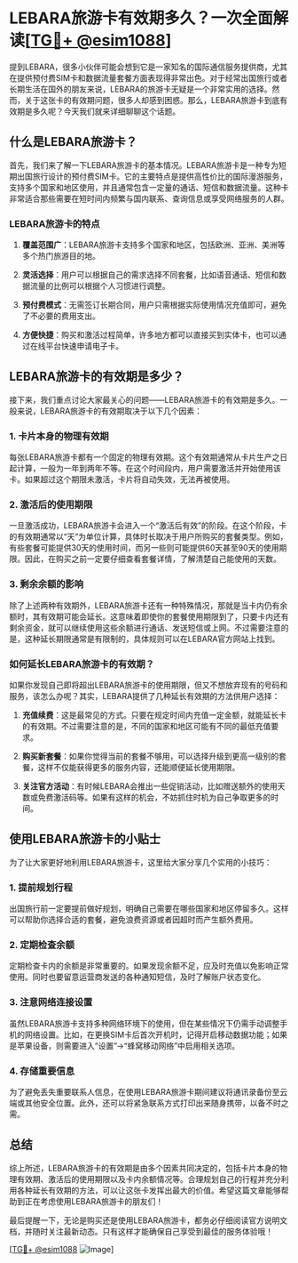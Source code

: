 # LEBARA旅游卡有效期多久？一次全面解读[[TG💪+ @esim1088](https://t.me/s/esim1088)]

提到LEBARA，很多小伙伴可能会想到它是一家知名的国际通信服务提供商，尤其在提供预付费SIM卡和数据流量套餐方面表现得非常出色。对于经常出国旅行或者长期生活在国外的朋友来说，LEBARA的旅游卡无疑是一个非常实用的选择。然而，关于这张卡的有效期问题，很多人却感到困惑。那么，LEBARA旅游卡到底有效期是多久呢？今天我们就来详细聊聊这个话题。

## 什么是LEBARA旅游卡？

首先，我们来了解一下LEBARA旅游卡的基本情况。LEBARA旅游卡是一种专为短期出国旅行设计的预付费SIM卡。它的主要特点是提供高性价比的国际漫游服务，支持多个国家和地区使用，并且通常包含一定量的通话、短信和数据流量。这种卡非常适合那些需要在短时间内频繁与国内联系、查询信息或享受网络服务的人群。

### LEBARA旅游卡的特点

1. **覆盖范围广**：LEBARA旅游卡支持多个国家和地区，包括欧洲、亚洲、美洲等多个热门旅游目的地。
   
2. **灵活选择**：用户可以根据自己的需求选择不同套餐，比如语音通话、短信和数据流量的比例可以根据个人习惯进行调整。

3. **预付费模式**：无需签订长期合同，用户只需根据实际使用情况充值即可，避免了不必要的费用支出。

4. **方便快捷**：购买和激活过程简单，许多地方都可以直接买到实体卡，也可以通过在线平台快速申请电子卡。

## LEBARA旅游卡的有效期是多少？

接下来，我们重点讨论大家最关心的问题——LEBARA旅游卡的有效期是多久。一般来说，LEBARA旅游卡的有效期取决于以下几个因素：

### 1. 卡片本身的物理有效期

每张LEBARA旅游卡都有一个固定的物理有效期。这个有效期通常从卡片生产之日起计算，一般为一年到两年不等。在这个时间段内，用户需要激活并开始使用该卡。如果超过这个期限未激活，卡片将自动失效，无法再被使用。

### 2. 激活后的使用期限

一旦激活成功，LEBARA旅游卡会进入一个“激活后有效”的阶段。在这个阶段，卡的有效期通常以“天”为单位计算，具体时长取决于用户所购买的套餐类型。例如，有些套餐可能提供30天的使用时间，而另一些则可能提供60天甚至90天的使用期限。因此，在购买之前一定要仔细查看套餐详情，了解清楚自己能使用的天数。

### 3. 剩余余额的影响

除了上述两种有效期外，LEBARA旅游卡还有一种特殊情况，那就是当卡内仍有余额时，其有效期可能会延长。这意味着即使你的套餐使用期限到了，只要卡内还有剩余资金，就可以继续使用这些余额进行通话、发送短信或上网。不过需要注意的是，这种延长期限通常是有限制的，具体规则可以在LEBARA官方网站上找到。

### 如何延长LEBARA旅游卡的有效期？

如果你发现自己即将超出LEBARA旅游卡的使用期限，但又不想放弃现有的号码和服务，该怎么办呢？其实，LEBARA提供了几种延长有效期的方法供用户选择：

1. **充值续费**：这是最常见的方式。只要在规定时间内充值一定金额，就能延长卡的有效期。不过需要注意的是，不同的国家和地区可能有不同的最低充值要求。

2. **购买新套餐**：如果你觉得当前的套餐不够用，可以选择升级到更高一级别的套餐，这样不仅能获得更多的服务内容，还能顺便延长使用期限。

3. **关注官方活动**：有时候LEBARA会推出一些促销活动，比如赠送额外的使用天数或免费激活码等。如果有这样的机会，不妨抓住时机为自己争取更多的时间。

## 使用LEBARA旅游卡的小贴士

为了让大家更好地利用LEBARA旅游卡，这里给大家分享几个实用的小技巧：

### 1. 提前规划行程

出国旅行前一定要提前做好规划，明确自己需要在哪些国家和地区停留多久。这样可以帮助你选择合适的套餐，避免浪费资源或者因超时而产生额外费用。

### 2. 定期检查余额

定期检查卡内的余额是非常重要的。如果发现余额不足，应及时充值以免影响正常使用。同时也要留意运营商发送的各种通知短信，及时了解账户状态变化。

### 3. 注意网络连接设置

虽然LEBARA旅游卡支持多种网络环境下的使用，但在某些情况下仍需手动调整手机的网络设置。比如，在更换SIM卡后首次开机时，记得开启移动数据功能；如果是苹果设备，则需要进入“设置”->“蜂窝移动网络”中启用相关选项。

### 4. 存储重要信息

为了避免丢失重要联系人信息，在使用LEBARA旅游卡期间建议将通讯录备份至云端或其他安全位置。此外，还可以将紧急联系方式打印出来随身携带，以备不时之需。

## 总结

综上所述，LEBARA旅游卡的有效期是由多个因素共同决定的，包括卡片本身的物理有效期、激活后的使用期限以及卡内余额情况等。合理规划自己的行程并充分利用各种延长有效期的方法，可以让这张卡发挥出最大的价值。希望这篇文章能够帮助到正在考虑使用LEBARA旅游卡的朋友们！

最后提醒一下，无论是购买还是使用LEBARA旅游卡，都务必仔细阅读官方说明文档，并随时关注最新动态。只有这样才能确保自己享受到最佳的服务体验哦！

[[TG💪+ @esim1088](https://t.me/s/esim1088) ![Image](https://i.postimg.cc/4NQfJmqS/Snipaste-2025-05-13-00-14-12.png)]